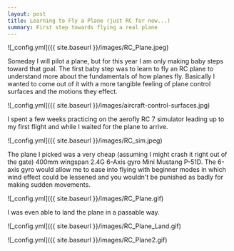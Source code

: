 ```yaml
---
layout: post
title: Learning to Fly a Plane (just RC for now...)
summary: First step towards flying a real plane
---
```


![_config.yml]({{ site.baseurl }}/images/RC_Plane.jpeg)

Someday I will pilot a plane, but for this year I am only making baby steps toward that goal. The first baby step was to learn to fly an RC plane to understand more about the fundamentals of how planes fly. Basically I wanted to come out of it with a more tangible feeling of plane control surfaces and the motions they effect.

![_config.yml]({{ site.baseurl }}/images/aircraft-control-surfaces.jpg)

I spent a few weeks practicing on the aerofly RC 7 simulator leading up to my first flight and while I waited for the plane to arrive.

![_config.yml]({{ site.baseurl }}/images/RC_sim.jpeg)

The plane I picked was a very cheap (assuming I might crash it right out of the gate) 400mm wingspan 2.4G 6-Axis gyro Mini Mustang P-51D. The 6-axis gyro would allow me to ease into flying with beginner modes in which wind effect could be lessened and you wouldn't be punished as badly for making sudden movements. 

![_config.yml]({{ site.baseurl }}/images/RC_Plane.gif)

I was even able to land the plane in a passable way.

![_config.yml]({{ site.baseurl }}/images/RC_Plane_Land.gif)

![_config.yml]({{ site.baseurl }}/images/RC_Plane2.gif)

